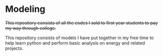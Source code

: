 Modeling
========

<del>This repository consists of all the codes I sold to first year students to pay my way through college.<del> 
  
This repository consists of models I have put together in my free time to help learn python and perform basic analysis on energy and related projects. 
